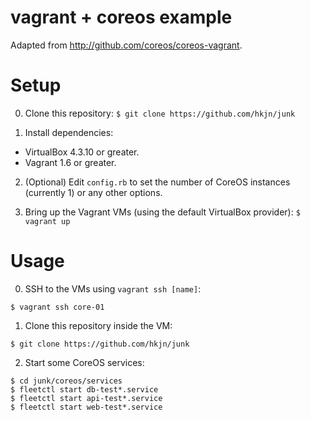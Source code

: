 vagrant + coreos example
=====

Adapted from http://github.com/coreos/coreos-vagrant.

Setup
====
0. Clone this repository:
`$ git clone https://github.com/hkjn/junk`

1. Install dependencies:
- VirtualBox 4.3.10 or greater.
- Vagrant 1.6 or greater.

2. (Optional) Edit `config.rb` to set the number of CoreOS instances (currently 1) or any other options.

3. Bring up the Vagrant VMs (using the default VirtualBox provider):
`$ vagrant up`

Usage
====
0. SSH to the VMs using `vagrant ssh [name]`:

`$ vagrant ssh core-01`

1. Clone this repository inside the VM:

`$ git clone https://github.com/hkjn/junk`

2. Start some CoreOS services:
```
$ cd junk/coreos/services
$ fleetctl start db-test*.service
$ fleetctl start api-test*.service
$ fleetctl start web-test*.service
```
